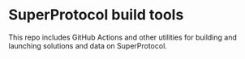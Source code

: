 # SuperProtocol build tools

This repo includes GitHub Actions and other utilities for building and launching solutions and data on SuperProtocol.
